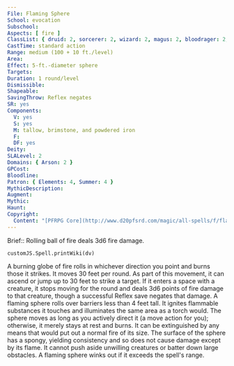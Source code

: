 ```yaml
---
File: Flaming Sphere
School: evocation
Subschool: 
Aspects: [ fire ]
ClassList: { druid: 2, sorcerer: 2, wizard: 2, magus: 2, bloodrager: 2, occultist: 2 }
CastTime: standard action
Range: medium (100 + 10 ft./level)
Area: 
Effect: 5-ft.-diameter sphere
Targets: 
Duration: 1 round/level
Dismissible: 
Shapeable: 
SavingThrow: Reflex negates
SR: yes
Components:
  V: yes
  S: yes
  M: tallow, brimstone, and powdered iron
  F: 
  DF: yes
Deity: 
SLALevel: 2
Domains: { Arson: 2 }
GPCost: 
Bloodline: 
Patron: { Elements: 4, Summer: 4 }
MythicDescription: 
Augment: 
Mythic: 
Haunt: 
Copyright:
  Content: "[PFRPG Core](http://www.d20pfsrd.com/magic/all-spells/f/flaming-sphere)"
---
```

Brief:: Rolling ball of fire deals 3d6 fire damage.

```dataviewjs
customJS.Spell.printWiki(dv)
```

A burning globe of fire rolls in whichever direction you point and burns those it strikes. It moves 30 feet per round. As part of this movement, it can ascend or jump up to 30 feet to strike a target. If it enters a space with a creature, it stops moving for the round and deals 3d6 points of fire damage to that creature, though a successful Reflex save negates that damage. A flaming sphere rolls over barriers less than 4 feet tall. It ignites flammable substances it touches and illuminates the same area as a torch would.  The sphere moves as long as you actively direct it (a move action for you); otherwise, it merely stays at rest and burns. It can be extinguished by any means that would put out a normal fire of its size. The surface of the sphere has a spongy, yielding consistency and so does not cause damage except by its flame. It cannot push aside unwilling creatures or batter down large obstacles. A flaming sphere winks out if it exceeds the spell's range.
